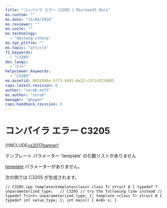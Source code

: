 ```yaml
---
title: "コンパイラ エラー C3205 | Microsoft Docs"
ms.custom: ""
ms.date: "11/04/2016"
ms.reviewer: ""
ms.suite: ""
ms.technology: 
  - "devlang-csharp"
ms.tgt_pltfrm: ""
ms.topic: "article"
f1_keywords: 
  - "C3205"
dev_langs: 
  - "C++"
helpviewer_keywords: 
  - "C3205"
ms.assetid: 802d306e-5ff3-4491-8a22-c5f1c072d005
caps.latest.revision: 6
author: "corob-msft"
ms.author: "corob"
manager: "ghogen"
caps.handback.revision: 6
---
```

# コンパイラ エラー C3205
[!INCLUDE[vs2017banner](../../assembler/inline/includes/vs2017banner.md)]

テンプレート パラメーター 'template' の引数リストがありません  
  
 [template](../Topic/Template%20Specifications.md) パラメーターがありません。  
  
 次の例では C3205 が生成されます。  
  
```  
// C3205.cpp template<template<class> class T> struct A { typedef T unparameterized_type;   // C3205 // try the following line instead // typedef T<int> unparameterized_type; }; template <class T> struct B { typedef int value_type; }; int main() { A<B> x; }  
```